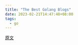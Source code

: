 ```yaml
---
title: "The Best Golang Blogs"
date: 2023-02-21T14:47:48+08:00
tags:
  - go
---
```


[原文](https://dev.to/draft/the-best-golang-blogs-4ih7)
